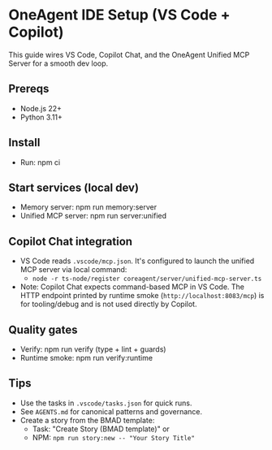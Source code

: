 # OneAgent IDE Setup (VS Code + Copilot)

This guide wires VS Code, Copilot Chat, and the OneAgent Unified MCP Server for a smooth dev loop.

## Prereqs

- Node.js 22+
- Python 3.11+

## Install

- Run: npm ci

## Start services (local dev)

- Memory server: npm run memory:server
- Unified MCP server: npm run server:unified

## Copilot Chat integration

- VS Code reads `.vscode/mcp.json`. It's configured to launch the unified MCP server via local command:
  - `node -r ts-node/register coreagent/server/unified-mcp-server.ts`
- Note: Copilot Chat expects command-based MCP in VS Code. The HTTP endpoint printed by runtime smoke
  (`http://localhost:8083/mcp`) is for tooling/debug and is not used directly by Copilot.

## Quality gates

- Verify: npm run verify (type + lint + guards)
- Runtime smoke: npm run verify:runtime

## Tips

- Use the tasks in `.vscode/tasks.json` for quick runs.
- See `AGENTS.md` for canonical patterns and governance.
- Create a story from the BMAD template:
  - Task: "Create Story (BMAD template)" or
  - NPM: `npm run story:new -- "Your Story Title"`
